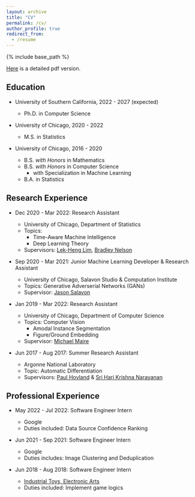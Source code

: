 ```yaml
---
layout: archive
title: "CV"
permalink: /cv/
author_profile: true
redirect_from:
  - /resume
---
```


{% include base_path %}

[Here](/_docs/cv_2022_simple.pdf) is a detailed pdf version.

## Education
* University of Southern California, 2022 - 2027 (expected)
  * Ph.D. in Computer Science

* University of Chicago, 2020 - 2022
  * M.S. in Statistics
  
* University of Chicago, 2016 - 2020
  * B.S. _with Honors_ in Mathematics
  * B.S. _with Honors_ in Computer Science  
    * with Specialization in Machine Learning
  * B.A. in Statistics

## Research Experience
* Dec 2020 - Mar 2022: Research Assistant
  * University of Chicago, Department of Statistics
  * Topics: 
    * Time-Aware Machine Intelligence
    * Deep Learning Theory
  * Supervisors: [Lek-Heng Lim](https://www.stat.uchicago.edu/~lekheng/), [Bradley Nelson](https://bnels.github.io)

* Sep 2020 - Mar 2021: Junior Machine Learning Developer & Research Assistant
  * University of Chicago, Salavon Studio & Computation Institute
  * Topics: Generative Adverserial Networks (GANs)
  * Supervisor: [Jason Salavon](http://salavon.com/page/contact-representation/)

* Jan 2019 - Mar 2022: Research Assistant
  * University of Chicago, Department of Computer Science
  * Topics: Computer Vision
    * Amodal Instance Segmentation
    * Figure/Ground Embedding
  * Supervisor: [Michael Maire](https://people.cs.uchicago.edu/~mmaire/)

* Jun 2017 - Aug 2017: Summer Research Assistant
  * Argonne National Laboratory
  * Topic: Automatic Differentiation
  * Supervisors: [Paul Hovland](https://www.anl.gov/profile/paul-hovland) & [Sri Hari Krishna Narayanan](https://www.mcs.anl.gov/~snarayan/)
  
## Professional Experience
* May 2022 - Jul 2022: Software Engineer Intern
  * Google
  * Duties included: Data Source Confidence Ranking
  
* Jun 2021 - Sep 2021: Software Engineer Intern
  * Google 
  * Duties includes: Image Clustering and Deduplication 

* Jun 2018 - Aug 2018: Software Engineer Intern
  * [Industrial Toys, Electronic Arts](https://www.ea.com/ea-studios/industrial-toys)
  * Duties included: Implement game logics